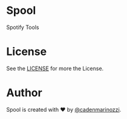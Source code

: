 # Spool
Spotify Tools

# License
See the [LICENSE](./LICENSE) for more the License.

# Author
Spool is created with ❤️ by [@cadenmarinozzi](https://github.com/cadenmarinozzi).
